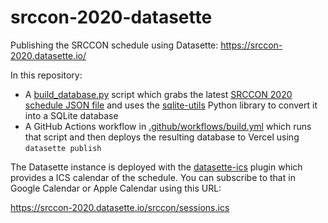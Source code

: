 # srccon-2020-datasette

Publishing the SRCCON schedule using Datasette: https://srccon-2020.datasette.io/

In this repository:

* A [build_database.py](https://github.com/simonw/srccon-2020-datasette/blob/main/build_database.py) script which grabs the latest [SRCCON 2020 schedule JSON file](https://github.com/OpenNews/srccon-2020/blob/master/schedule/sessions.json) and uses the [sqlite-utils](https://github.com/simonw/sqlite-utils) Python library to convert it into a SQLite database
* A GitHub Actions workflow in [.github/workflows/build.yml](https://github.com/simonw/srccon-2020-datasette/blob/main/.github/workflows/build.yml) which runs that script and then deploys the resulting database to Vercel using `datasette publish`

The Datasette instance is deployed with the [datasette-ics](https://github.com/simonw/datasette-ics) plugin which provides a ICS calendar of the schedule. You can subscribe to that in Google Calendar or Apple Calendar using this URL:

https://srccon-2020.datasette.io/srccon/sessions.ics
